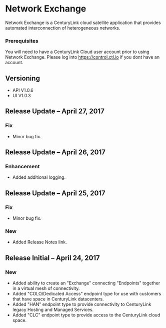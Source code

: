 # Network Exchange

Network Exchange is a CenturyLink cloud satellite application that provides automated interconnection of heterogeneous networks.

### Prerequisites

You will need to have a CenturyLink Cloud user account prior to using Network Exchange. Please log into https://control.ctl.io if you dont have an account.

## Versioning

* API V1.0.6
* UI V1.0.3

## Release Update – April 27, 2017
### Fix
* Minor bug fix.
## Release Update – April 26, 2017
### Enhancement
* Added additional logging.
## Release Update – April 25, 2017
### Fix
* Minor bug fix.
### New
* Added Release Notes link.
## Release Initial – April 24, 2017
### New
* Added ability to create an "Exchange" connecting "Endpoints" together in a virtual mesh of connectivity.
* Added "COLO/Dedicated Access" endpoint type for use with customers that have space in CenturyLink datacenters.
* Added "HAN" endpoint type to provide connectivity to CenturyLink legacy Hosting and Managed Services.
* Added "CLC" endpoint type to provide access to the CenturyLink cloud space.
